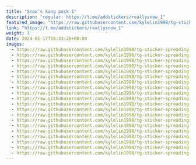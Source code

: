 ```yaml
---
title: "Snow‘s kang pack 1"
description: "regular: https://t.me/addstickers/reallysnow_1"
featured_image: "https://raw.githubusercontent.com/kylelin1998/tg-sticker-spreading-worldwide-images/main/img/c95b7dea-6655-477d-a469-3ca6353a2757.jpg"
link: "https://t.me/addstickers/reallysnow_1"
weight: 3
date: 2024-01-17T16:33:28+08:00
images:
  - https://raw.githubusercontent.com/kylelin1998/tg-sticker-spreading-worldwide-images/main/img/c95b7dea-6655-477d-a469-3ca6353a2757.jpg
  - https://raw.githubusercontent.com/kylelin1998/tg-sticker-spreading-worldwide-images/main/img/f8ff6c5e-97db-444b-b2dd-4eede4cec044.jpg
  - https://raw.githubusercontent.com/kylelin1998/tg-sticker-spreading-worldwide-images/main/img/5ca2642d-0172-4941-ae3d-859063a8495a.jpg
  - https://raw.githubusercontent.com/kylelin1998/tg-sticker-spreading-worldwide-images/main/img/5c2a8c84-e7a4-420c-8cad-69f238c68536.jpg
  - https://raw.githubusercontent.com/kylelin1998/tg-sticker-spreading-worldwide-images/main/img/94529876-1718-42cb-a1ba-fc58f8fe6da6.jpg
  - https://raw.githubusercontent.com/kylelin1998/tg-sticker-spreading-worldwide-images/main/img/1c1f4f41-adf5-407e-8e51-c4561bf8eb86.jpg
  - https://raw.githubusercontent.com/kylelin1998/tg-sticker-spreading-worldwide-images/main/img/ee67ae5c-65ff-4437-81f9-a6db943d8592.jpg
  - https://raw.githubusercontent.com/kylelin1998/tg-sticker-spreading-worldwide-images/main/img/584b7bee-4e16-434b-b43a-b85a0bd187a3.jpg
  - https://raw.githubusercontent.com/kylelin1998/tg-sticker-spreading-worldwide-images/main/img/e55d6a72-18bc-45c0-8908-d9bf8b876f18.jpg
  - https://raw.githubusercontent.com/kylelin1998/tg-sticker-spreading-worldwide-images/main/img/a89c98da-ce0d-49d0-b61f-27814c6d57c5.jpg
  - https://raw.githubusercontent.com/kylelin1998/tg-sticker-spreading-worldwide-images/main/img/97dd0d8d-6853-499a-8ab3-0f08e95e39ab.jpg
  - https://raw.githubusercontent.com/kylelin1998/tg-sticker-spreading-worldwide-images/main/img/2c0765c0-5cbd-48e2-b795-58855ea67d20.jpg
  - https://raw.githubusercontent.com/kylelin1998/tg-sticker-spreading-worldwide-images/main/img/3fe6e3d8-9b73-4406-8d0b-f696867af994.jpg
  - https://raw.githubusercontent.com/kylelin1998/tg-sticker-spreading-worldwide-images/main/img/93517d8a-a817-4597-9c83-6de2200f5b0c.jpg
  - https://raw.githubusercontent.com/kylelin1998/tg-sticker-spreading-worldwide-images/main/img/6e563729-d8fc-4c63-8617-0d405ab14c63.jpg
  - https://raw.githubusercontent.com/kylelin1998/tg-sticker-spreading-worldwide-images/main/img/890a4ab6-eab8-45fd-8fc9-0b740d89d7e8.jpg
  - https://raw.githubusercontent.com/kylelin1998/tg-sticker-spreading-worldwide-images/main/img/34f462f6-b99d-4041-9282-c8364c1f879c.jpg
  - https://raw.githubusercontent.com/kylelin1998/tg-sticker-spreading-worldwide-images/main/img/6b0b89c4-8f8e-4200-bdea-7a4e815d5d8a.jpg
  - https://raw.githubusercontent.com/kylelin1998/tg-sticker-spreading-worldwide-images/main/img/7424dd09-5e9c-41eb-bdd1-e6716ac55c91.jpg
  - https://raw.githubusercontent.com/kylelin1998/tg-sticker-spreading-worldwide-images/main/img/d9f5b664-55a6-4f84-a961-fa189e045557.jpg
---
```

